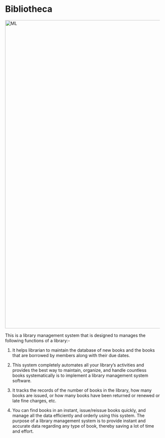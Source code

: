 # Bibliotheca
<img src="https://www.google.com/imgres?imgurl=https%3A%2F%2Fwww.skoolbeep.com%2Fblog%2Fwp-content%2Fuploads%2F2020%2F12%2FHOW-DO-YOU-DESIGN-A-LIBRARY-MANAGEMENT-SYSTEM-min.png&tbnid=a3_5HUFO0PYC2M&vet=12ahUKEwjXi8eN0d6CAxVtcWwGHUE0AXAQMygCegQIARBy..i&imgrefurl=https%3A%2F%2Fwww.skoolbeep.com%2Fblog%2Flibrary-management-system%2F&docid=RCOf-F6glSwRVM&w=1000&h=1000&q=library%20management%20system&ved=2ahUKEwjXi8eN0d6CAxVtcWwGHUE0AXAQMygCegQIARBy" alt="ML" width="1000" height="1000"/>

This is a library management system that is designed to manages the following functions of a 
library:-

1. It helps librarian to maintain the database of new books and the books that are 
borrowed by members along with their due dates.

2. This system completely automates all your library’s activities and provides the best way to maintain, 
organize, and handle countless books systematically is to implement a library management 
system software.

3.  It tracks the records of the number of books in the library, how many books are issued, or how many books have been returned or renewed or late fine charges, etc.

4. You can find books in an instant, issue/reissue books quickly, and manage all the data 
efficiently and orderly using this system. The purpose of a library management system is to 
provide instant and accurate data regarding any type of book, thereby saving a lot of time and 
effort.

